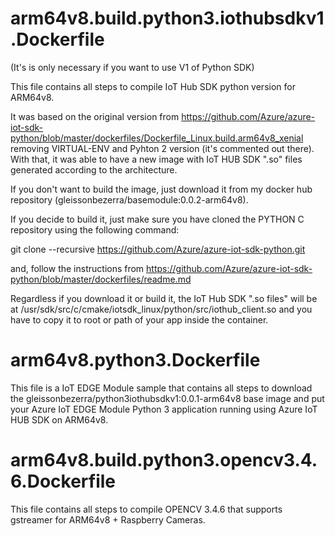 # arm64v8.build.python3.iothubsdkv1.Dockerfile 

(It's is only necessary if you want to use V1 of Python SDK)

This file contains all steps to compile IoT Hub SDK python version for ARM64v8.

It was based on the original version from https://github.com/Azure/azure-iot-sdk-python/blob/master/dockerfiles/Dockerfile_Linux.build.arm64v8_xenial removing VIRTUAL-ENV and Pyhton 2 version (it's commented out there). With that, it was able to have a new image with IoT HUB SDK ".so" files generated according to the architecture.

If you don't want to build the image, just download it from my docker hub repository (gleissonbezerra/basemodule:0.0.2-arm64v8).

If you decide to build it, just make sure you have cloned the PYTHON C repository using the following command:

git clone --recursive https://github.com/Azure/azure-iot-sdk-python.git

and, follow the instructions from https://github.com/Azure/azure-iot-sdk-python/blob/master/dockerfiles/readme.md

Regardless if you download it or build it, the IoT Hub SDK ".so files" will be at /usr/sdk/src/c/cmake/iotsdk_linux/python/src/iothub_client.so and you have to copy it to root or path of your app inside the container.


# arm64v8.python3.Dockerfile

This file is a IoT EDGE Module sample that contains all steps to download the gleissonbezerra/python3iothubsdkv1:0.0.1-arm64v8 base image and put your Azure IoT EDGE Module Python 3 application running using Azure IoT HUB SDK on ARM64v8.

# arm64v8.build.python3.opencv3.4.6.Dockerfile

This file contains all steps to compile OPENCV 3.4.6 that supports gstreamer for ARM64v8 + Raspberry Cameras.


